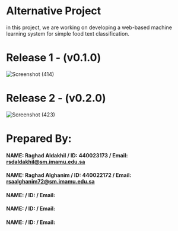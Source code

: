 
# Alternative Project
in this project, we are working on developing a web-based machine learning system for simple food text classification.

# Release 1 - (v0.1.0)
![Screenshot (414)](https://user-images.githubusercontent.com/103973138/169722519-6ea76016-fbf7-40de-9c80-2fa1b879a94b.png)
# Release 2 - (v0.2.0)
![Screenshot (423)](https://user-images.githubusercontent.com/103973138/170171258-8be7e8cc-e454-4618-8711-68184280723b.png)


# Prepared By:

#### NAME: Raghad Aldakhil / ID: 440023173 / Email: rsdaldakhil@sm.imamu.edu.sa
#### NAME: Raghad Alghanim / ID: 440022172 / Email: rsaalghanim72@sm.imamu.edu.sa
#### NAME:  / ID:  / Email: 
#### NAME:  / ID:  / Email: 
#### NAME:  / ID:  / Email: 
